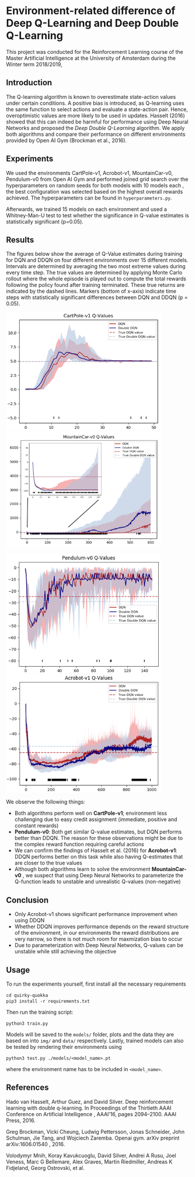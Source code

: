 # Environment-related difference of Deep Q-Learning and Deep Double Q-Learning

This project was conducted for the Reinforcement Learning course of the Master Artificial Intelligence at the University 
of Amsterdam during the Winter term 2018/2019,

## Introduction

The Q-learning algorithm is known to overestimate state-action values under certain conditions. 
A positive bias is introduced, as Q-learning uses the same function to select actions and evaluate a state-action pair. 
Hence, overoptimistic values are more likely to be used in updates. 
Hasselt (2016) showed that this can indeed be harmful for performance using Deep Neural Networks and proposed the 
*Deep Double Q-Learning* algorithm. We apply both algorithms and compare their performance on different environments 
provided by Open AI Gym (Brockman et al., 2016). 

## Experiments

We used the environments CartPole-v1, Acrobot-v1, MountainCar-v0, Pendulum-v0 from Open AI Gym and performed 
joined grid search over the hyperparameters on random seeds for both models with 10 models each , the best configuration
was selected based on the highest overall rewards achieved. The hyperparameters can be found in ``hyperparameters.py``.
 
Afterwards, we trained 15 models on each environment and used a Whitney-Man-U test to test
whether the significance in Q-value estimates is statistically significant (p=0.05).

## Results

The figures below show the average of Q-Value estimates during training for DQN and DDQN on four different environments 
over 15 different models. Intervals are determined by averaging the two most extreme values during every time step. 
The true values are determined by applying Monte Carlo rollout where the whole episode is played out to compute the 
total rewards following the policy found after training terminated. These true returns are indicated by
the dashed lines. Markers (bottom of x-axis) indicate time steps with statistically significant differences between DQN 
and DDQN (p = 0.05).

<img src="img/qvalues_cartpole_final.png" width="425"> <img src="img/modified.png" width="425"><br>

<img src="img/qvalues_pendulum-v0_final.png" width="425"> <img src="img/qvalues_acrobot-v1_final.png" width="425">

We observe the following things:
* Both algorithms perform well on **CartPole-v1**; environment less challenging due to easy credit assignment (immediate, 
positive and constant rewards)
* **Pendulum-v0**: Both get similar Q-value estimates, but DQN performs better than DDQN. The reason for
these observations might be due to the complex reward function requiring careful actions
* We can confirm the findings of Hasselt et al. (2016) for **Acrobot-v1**:
DDQN performs better on this task while also having Q-estimates that are closer to the true values
* Although both algorithms learn to solve the environment **MountainCar-v0**
, we suspect that using Deep Neural Networks to parameterize the Q-function
leads to unstable and unrealistic Q-values (non-negative)

## Conclusion 

* Only Acrobot-v1 shows significant performance
improvement when using DDQN
* Whether DDQN improves performance depends on
the reward structure of the environment, in our
environments the reward distributions are very
narrow, so there is not much room for maxmization
bias to occur
* Due to parameterization with Deep Neural
Networks, Q-values can be unstable while still
achieving the objective

## Usage

To run the experiments yourself, first install all the necessary requirements

    cd quirky-quokka
    pip3 install -r requirements.txt
    
Then run the training script:

    python3 train.py
    
Models will be saved to the `models/` folder, plots and the data they are based on into `img/` and `data/` respectively.
Lastly, trained models can also be tested by rendering their environments using

    python3 test.py ./models/<model_name>.pt
    
where the environment name has to be included in `<model_name>`.

## References

Hado van Hasselt, Arthur Guez, and David Silver.
Deep reinforcement learning with double q-learning.
In
Proceedings of the Thirtieth AAAI Conference on Artificial
Intelligence
, AAAI’16, pages 2094–2100. AAAI Press, 2016.

Greg Brockman, Vicki Cheung, Ludwig Pettersson, Jonas
Schneider, John Schulman, Jie Tang, and Wojciech Zaremba.
Openai gym.
arXiv preprint arXiv:1606.01540
, 2016.

Volodymyr Mnih, Koray Kavukcuoglu, David Silver, Andrei A
Rusu, Joel Veness, Marc G Bellemare, Alex Graves, Martin
Riedmiller, Andreas K Fidjeland, Georg Ostrovski, et al.


